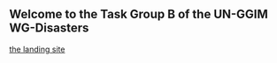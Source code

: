 ## Welcome to the Task Group B of the UN-GGIM WG-Disasters
[the landing site](https://ggim-exercise.github.io)

